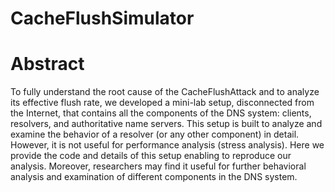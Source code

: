 # CacheFlushSimulator

# Abstract
To fully understand the root cause of the CacheFlushAttack and to analyze its effective flush rate, we developed a mini-lab setup, disconnected from the Internet, that contains all the components of the DNS system: clients, resolvers, and authoritative name servers. This setup is built to analyze and examine the behavior of a resolver (or any other component) in detail. However, it is not useful for performance analysis (stress analysis). Here we provide the code and details of this setup enabling to reproduce our analysis. Moreover, researchers may find it useful for further behavioral analysis and examination of different components in the DNS system.

